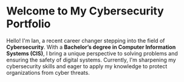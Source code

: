 # Welcome to My Cybersecurity Portfolio
Hello! I'm Ian, a recent career changer stepping into the field of **Cybersecurity**. With a **Bachelor’s degree in Computer Information Systems (CIS)**, I bring a unique perspective to solving problems and ensuring the safety of digital systems. Currently, I'm sharpening my cybersecurity skills and eager to apply my knowledge to protect organizations from cyber threats.
